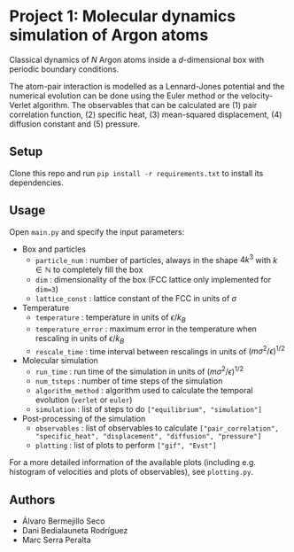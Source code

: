# Project 1: Molecular dynamics simulation of Argon atoms

Classical dynamics of $`N`$ Argon atoms inside a $`d`$-dimensional box with periodic boundary conditions. 

The atom-pair interaction is modelled as a Lennard-Jones potential and the numerical evolution can be done using the Euler method or the velocity-Verlet algorithm. The observables that can be calculated are (1) pair correlation function, (2) specific heat, (3) mean-squared displacement, (4) diffusion constant and (5) pressure. 


## Setup

Clone this repo and run `pip install -r requirements.txt` to install its dependencies.


## Usage

Open `main.py` and specify the input parameters:
- Box and particles
    - `particle_num` : number of particles, always in the shape $`4k^3`$ with $`k \in \mathbb{N}`$ to completely fill the box
    - `dim` : dimensionality of the box (FCC lattice only implemented for `dim=3`)
    - `lattice_const` : lattice constant of the FCC in units of $`\sigma`$
- Temperature
    - `temperature` : temperature in units of $`\epsilon / k_{B}`$
    - `temperature_error` : maximum error in the temperature when rescaling in units of $`\epsilon / k_{B}`$
    - `rescale_time` : time interval between rescalings in units of $`(m \sigma^2 / \epsilon )^{1/2}`$
- Molecular simulation
    - `run_time` : run time of the simulation in units of $`(m \sigma^2 / \epsilon )^{1/2}`$
    - `num_tsteps` : number of time steps of the simulation
    - `algorithm_method` : algorithm used to calculate the temporal evolution (`verlet` or `euler`)
    - `simulation` : list of steps to do `["equilibrium", "simulation"]`
- Post-processing of the simulation
    - `observables` : list of observables to calculate `["pair_correlation", "specific_heat", "displacement", "diffusion", "pressure"]`
    - `plotting` : list of plots to perform `["gif", "Evst"]`

For a more detailed information of the available plots (including e.g. histogram of velocities and plots of observables), see `plotting.py`. 


## Authors 
- Álvaro Bermejillo Seco
- Dani Bedialauneta Rodríguez
- Marc Serra Peralta
